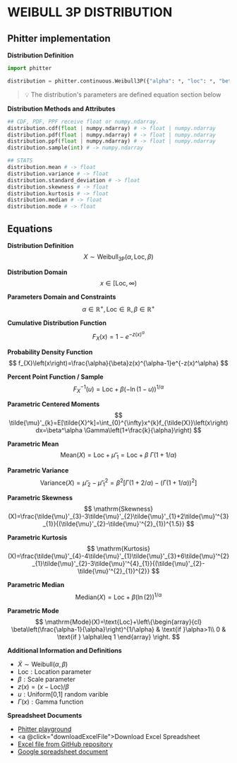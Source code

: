 # WEIBULL 3P DISTRIBUTION

## Phitter implementation

**Distribution Definition**

```python
import phitter

distribution = phitter.continuous.Weibull3P({"alpha": *, "loc": *, "beta": *})
```

> 💡 The distribution's parameters are defined equation section below

**Distribution Methods and Attributes**

```python
## CDF, PDF, PPF receive float or numpy.ndarray.
distribution.cdf(float | numpy.ndarray) # -> float | numpy.ndarray
distribution.pdf(float | numpy.ndarray) # -> float | numpy.ndarray
distribution.ppf(float | numpy.ndarray) # -> float | numpy.ndarray
distribution.sample(int) # -> numpy.ndarray

## STATS
distribution.mean # -> float
distribution.variance # -> float
distribution.standard_deviation # -> float
distribution.skewness # -> float
distribution.kurtosis # -> float
distribution.median # -> float
distribution.mode # -> float
```

## Equations

**Distribution Definition**
$$ X\sim\mathrm{Weibull_{3P}}\left(\alpha,\text{Loc},\beta\right) $$

**Distribution Domain**
$$ x\in [\text{Loc},\infty) $$

**Parameters Domain and Constraints**
$$ \alpha\in\mathbb{R}^{+}, \text{Loc}\in\mathbb{R}, \beta\in\mathbb{R}^{+} $$

**Cumulative Distribution Function**
$$ F_{X}\left(x\right)=1-e^{-z(x)^\alpha} $$

**Probability Density Function**
$$ f_{X}\left(x\right)=\frac{\alpha}{\beta}z(x)^{\alpha-1}e^{-z(x)^\alpha} $$

**Percent Point Function / Sample**
$$ F^{-1}_{X}\left(u\right)=\text{Loc}+\beta(-\ln(1-u))^{1/\alpha} $$

**Parametric Centered Moments**
$$ \tilde{\mu}'_{k}=E[\tilde{X}^k]=\int_{0}^{\infty}x^{k}f_{\tilde{X}}\left(x\right)dx=\beta^\alpha \Gamma\left(1+\frac{k}{\alpha}\right) $$

**Parametric Mean**
$$ \mathrm{Mean}(X)=\text{Loc}+\tilde{\mu}'_{1}=\text{Loc}+\beta \ \Gamma(1+1/\alpha) $$

**Parametric Variance**
$$ \mathrm{Variance}(X)=\tilde{\mu}'_{2}-\tilde{\mu}'^{2}_{1}=\beta^2\left[\Gamma\left(1+2/\alpha\right)-\left(\Gamma\left(1+1/\alpha\right)\right)^2\right] $$

**Parametric Skewness**
$$ \mathrm{Skewness}(X)=\frac{\tilde{\mu}'_{3}-3\tilde{\mu}'_{2}\tilde{\mu}'_{1}+2\tilde{\mu}'^{3}_{1}}{(\tilde{\mu}'_{2}-\tilde{\mu}'^{2}_{1})^{1.5}} $$

**Parametric Kurtosis**
$$ \mathrm{Kurtosis}(X)=\frac{\tilde{\mu}'_{4}-4\tilde{\mu}'_{1}\tilde{\mu}'_{3}+6\tilde{\mu}'^{2}_{1}\tilde{\mu}'_{2}-3\tilde{\mu}'^{4}_{1}}{(\tilde{\mu}'_{2}-\tilde{\mu}'^{2}_{1})^{2}} $$

**Parametric Median**
$$ \mathrm{Median}(X)=\text{Loc}+\beta(\ln(2))^{1/\alpha} $$

**Parametric Mode**
$$ \mathrm{Mode}(X)=\text{Loc}+\left\{\begin{array}{cl} \beta\left(\frac{\alpha-1}{\alpha}\right)^{1/\alpha} & \text{if }\alpha>1\\ 0 & \text{if } \alpha\leq 1 \end{array} \right. $$

**Additional Information and Definitions**
- $\tilde{X}\sim\mathrm{Weibull}\left(\alpha,\beta\right)$
- $\text{Loc}:\text{Location parameter}$
- $\beta:\text{Scale parameter}$
- $z\left(x\right)=\left(x-\text{Loc}\right)/\beta$
- $u:\text{Uniform[0,1] random varible}$
- $\Gamma\left(x\right):\text{Gamma function}$

**Spreadsheet Documents**

-   [Phitter playground](https://phitter.io/distributions/continuous/weibull_3p)
-   <a @click="downloadExcelFile">Download Excel Spreadsheet</a>
-   [Excel file from GitHub repository](https://github.com/phitter-core/phitter-files/blob/main/continuous/weibull_3p.xlsx)
-   [Google spreadsheet document](https://docs.google.com/spreadsheets/d/1agwpFGpXm62srDxgPOoDQGN8nGd8zaoztXg84Bgedlo)

<script setup>
const downloadExcelFile = function() {
    const fileId = "weibull_3p";
    const url = `https://raw.githubusercontent.com/phitter-core/phitter-files/main/continuous/${fileId}.xlsx`;
    const link = document.createElement("a");
    link.href = url;
    link.setAttribute("download", `${fileId}.xlsx`);
    document.body.appendChild(link);
    link.click();
    document.body.removeChild(link);
};
</script>

<style module>
a {
  cursor: pointer;
}
</style>

    